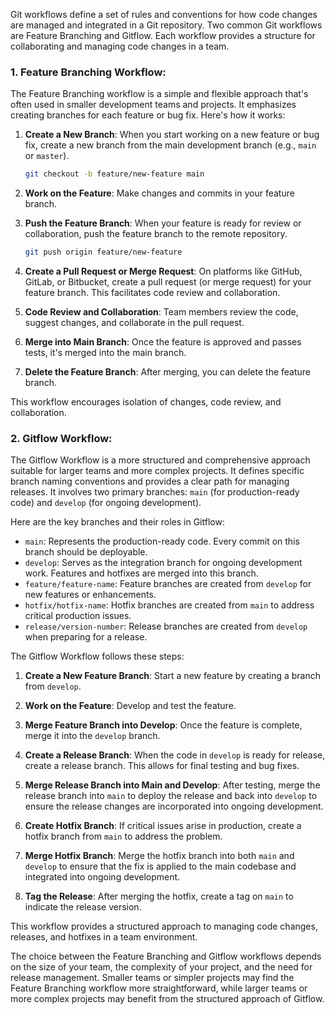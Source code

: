 Git workflows define a set of rules and conventions for how code changes are managed and integrated in a Git repository. Two common Git workflows are Feature Branching and Gitflow. Each workflow provides a structure for collaborating and managing code changes in a team.

### 1. Feature Branching Workflow:

The Feature Branching workflow is a simple and flexible approach that's often used in smaller development teams and projects. It emphasizes creating branches for each feature or bug fix. Here's how it works:

1. **Create a New Branch**: When you start working on a new feature or bug fix, create a new branch from the main development branch (e.g., `main` or `master`).

   ```bash
   git checkout -b feature/new-feature main
   ```

2. **Work on the Feature**: Make changes and commits in your feature branch.

3. **Push the Feature Branch**: When your feature is ready for review or collaboration, push the feature branch to the remote repository.

   ```bash
   git push origin feature/new-feature
   ```

4. **Create a Pull Request or Merge Request**: On platforms like GitHub, GitLab, or Bitbucket, create a pull request (or merge request) for your feature branch. This facilitates code review and collaboration.

5. **Code Review and Collaboration**: Team members review the code, suggest changes, and collaborate in the pull request.

6. **Merge into Main Branch**: Once the feature is approved and passes tests, it's merged into the main branch.

7. **Delete the Feature Branch**: After merging, you can delete the feature branch.

This workflow encourages isolation of changes, code review, and collaboration.

### 2. Gitflow Workflow:

The Gitflow Workflow is a more structured and comprehensive approach suitable for larger teams and more complex projects. It defines specific branch naming conventions and provides a clear path for managing releases. It involves two primary branches: `main` (for production-ready code) and `develop` (for ongoing development).

Here are the key branches and their roles in Gitflow:

- `main`: Represents the production-ready code. Every commit on this branch should be deployable.
- `develop`: Serves as the integration branch for ongoing development work. Features and hotfixes are merged into this branch.
- `feature/feature-name`: Feature branches are created from `develop` for new features or enhancements.
- `hotfix/hotfix-name`: Hotfix branches are created from `main` to address critical production issues.
- `release/version-number`: Release branches are created from `develop` when preparing for a release.

The Gitflow Workflow follows these steps:

1. **Create a New Feature Branch**: Start a new feature by creating a branch from `develop`.

2. **Work on the Feature**: Develop and test the feature.

3. **Merge Feature Branch into Develop**: Once the feature is complete, merge it into the `develop` branch.

4. **Create a Release Branch**: When the code in `develop` is ready for release, create a release branch. This allows for final testing and bug fixes.

5. **Merge Release Branch into Main and Develop**: After testing, merge the release branch into `main` to deploy the release and back into `develop` to ensure the release changes are incorporated into ongoing development.

6. **Create Hotfix Branch**: If critical issues arise in production, create a hotfix branch from `main` to address the problem.

7. **Merge Hotfix Branch**: Merge the hotfix branch into both `main` and `develop` to ensure that the fix is applied to the main codebase and integrated into ongoing development.

8. **Tag the Release**: After merging the hotfix, create a tag on `main` to indicate the release version.

This workflow provides a structured approach to managing code changes, releases, and hotfixes in a team environment.

The choice between the Feature Branching and Gitflow workflows depends on the size of your team, the complexity of your project, and the need for release management. Smaller teams or simpler projects may find the Feature Branching workflow more straightforward, while larger teams or more complex projects may benefit from the structured approach of Gitflow.